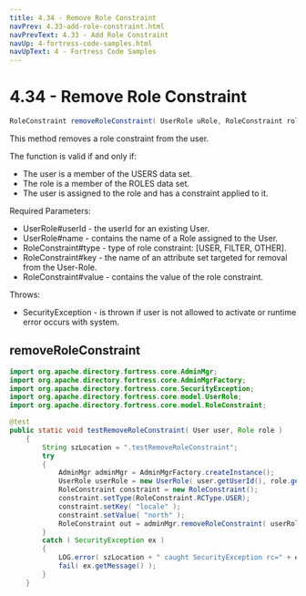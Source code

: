 ```yaml
---
title: 4.34 - Remove Role Constraint
navPrev: 4.33-add-role-constraint.html
navPrevText: 4.33 - Add Role Constraint
navUp: 4-fortress-code-samples.html
navUpText: 4 - Fortress Code Samples
---
```


# 4.34 - Remove Role Constraint

```java
RoleConstraint removeRoleConstraint( UserRole uRole, RoleConstraint roleConstraint )
```

This method removes a role constraint from the user.

The function is valid if and only if:
- The user is a member of the USERS data set.
- The role is a member of the ROLES data set.
- The user is assigned to the role and has a constraint applied to it.

Required Parameters:
- UserRole#userId - the userId for an existing User.
- UserRole#name - contains the name of a Role assigned to the User.
- RoleConstraint#type - type of role constraint: [USER, FILTER, OTHER].
- RoleConstraint#key - the name of an attribute set targeted for removal from the User-Role.
- RoleConstraint#value - contains the value of the role constraint.

Throws:
- SecurityException - is thrown if user is not allowed to activate or runtime error occurs with system.

## removeRoleConstraint

```java
import org.apache.directory.fortress.core.AdminMgr;
import org.apache.directory.fortress.core.AdminMgrFactory;
import org.apache.directory.fortress.core.SecurityException;
import org.apache.directory.fortress.core.model.UserRole;
import org.apache.directory.fortress.core.model.RoleConstraint;

@test
public static void testRemoveRoleConstraint( User user, Role role )
    {
        String szLocation = ".testRemoveRoleConstraint";
        try
        {
            AdminMgr adminMgr = AdminMgrFactory.createInstance();
            UserRole userRole = new UserRole( user.getUserId(), role.getName() );
            RoleConstraint constraint = new RoleConstraint();
            constraint.setType(RoleConstraint.RCType.USER);
            constraint.setKey( "locale" );
            constraint.setValue( "north" );
            RoleConstraint out = adminMgr.removeRoleConstraint( userRole, constraint );
        }
        catch ( SecurityException ex )
        {
            LOG.error( szLocation + " caught SecurityException rc=" + ex.getErrorId() + ", msg=" + ex.getMessage(), ex );
            fail( ex.getMessage() );
        }
    }
```
